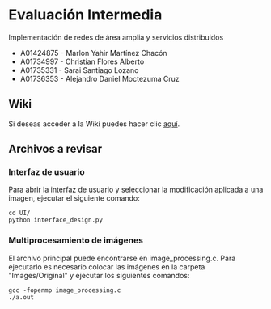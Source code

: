 # Evaluación Intermedia
Implementación de redes de área amplia y servicios distribuidos

- A01424875 - Marlon Yahir Martínez Chacón
- A01734997 - Christian Flores Alberto
- A01735331 - Sarai Santiago Lozano
- A01736353 - Alejandro Daniel Moctezuma Cruz

## Wiki

Si deseas acceder a la Wiki puedes hacer clic [aquí](https://github.com/AlejandroMoc/ImplementaciónRedes/wiki).

## Archivos a revisar

### Interfaz de usuario

Para abrir la interfaz de usuario y seleccionar la modificación
aplicada a una imagen, ejecutar el siguiente comando:

    cd UI/
    python interface_design.py

### Multiprocesamiento de imágenes

El archivo principal puede encontrarse en image_processing.c.
Para ejecutarlo es necesario colocar las imágenes en la carpeta
"Images/Original" y ejecutar los siguientes comandos:

    gcc -fopenmp image_processing.c
    ./a.out